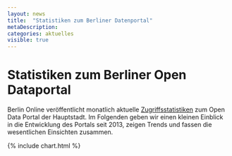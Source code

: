 ```yaml
---
layout: news
title:  "Statistiken zum Berliner Datenportal"
metaDescription: 
categories: aktuelles
visible: true
---
```

# Statistiken zum Berliner Open Dataportal

Berlin Online veröffentlicht monatlich aktuelle <a href="https://daten.berlin.de/datensaetze/zugriffsstatistik-datenberlinde">Zugriffsstatistiken</a> zum Open Data Portal der Hauptstadt. Im Folgenden geben wir einen kleinen Einblick in die Entwicklung des Portals seit 2013, zeigen Trends und fassen die wesentlichen Einsichten zusammen.

{% include chart.html %}
